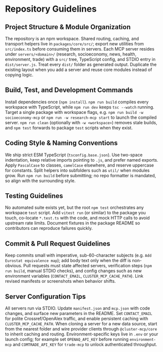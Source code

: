 # Repository Guidelines

## Project Structure & Module Organization
The repository is an npm workspace. Shared routing, caching, and transport helpers live in `packages/core/src/`; export new utilities from `src/index.ts` before consuming them in servers. Each MCP server resides under `servers/<domain>/` (research, socioeconomy, news, health, environment, trade) with a `src/` tree, TypeScript config, and STDIO entry in `dist/server.js`. Treat every `dist/` folder as generated output. Duplicate the existing layout when you add a server and reuse core modules instead of copying logic.

## Build, Test, and Development Commands
Install dependencies once (`npm install`). `npm run build` compiles every workspace with TypeScript, while `npm run dev` keeps `tsc --watch` running. Target a single package with workspace flags, e.g. `npm run build -w socioeconomy-mcp` or `npm run -w research-mcp start` to launch the compiled server. `npm run clean` (optionally with `-w <workspace>`) removes stale builds, and `npm test` forwards to package `test` scripts when they exist.

## Coding Style & Naming Conventions
We ship strict ESM TypeScript (`tsconfig.base.json`). Use two-space indentation, keep relative imports pointing to `.js`, and prefer named exports. Apply `PascalCase` to classes, `camelCase` elsewhere, and reserve uppercase for constants. Split helpers into subfolders such as `util/` when modules grow. Run `npm run build` before submitting; no repo formatter is mandated, so align with the surrounding style.

## Testing Guidelines
No automated suite exists yet, but the root `npm test` orchestrates any workspace `test` script. Add `vitest run` (or similar) to the package you touch, co-locate `*.test.ts` with the code, and mock HTTP calls to avoid upstream rate limits. Document fixtures in the package README so contributors can reproduce failures quickly.

## Commit & Pull Request Guidelines
Keep commits small with imperative, sub-60-character subjects (e.g. `Add Eurostat equivalence map`); add body text only when the diff is non-obvious. Pull requests must state affected servers, verification steps (`npm run build`, manual STDIO checks), and config changes such as new environment variables (`CONTACT_EMAIL`, `CLUSTER_MCP_CACHE_PATH`). Link revised manifests or screenshots when behavior shifts.

## Server Configuration Tips
All servers run via STDIO. Update `manifest.json` and `mcp.json` with code changes, and surface new parameters in the README. Set `CONTACT_EMAIL` for polite Crossref/OpenAlex traffic, and enable persistent caching with `CLUSTER_MCP_CACHE_PATH`. When cloning a server for a new data source, start from the nearest folder and wire provider clients through `@cluster-mcp/core` to inherit caching and routing.
Environment-specific keys live in `.env` or your launch config; for example set `OPENAQ_API_KEY` before running `environment-mcp` and `COMTRADE_API_KEY` for `trade-mcp` to unlock authenticated throughput.
